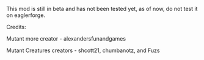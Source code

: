 This mod is still in beta and has not been tested yet, as of now, do not test it on eaglerforge.

Credits:

Mutant more creator - alexandersfunandgames

Mutant Creatures creators - shcott21, chumbanotz, and Fuzs
